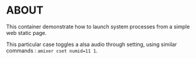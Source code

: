 # ABOUT

This container demonstrate how to launch system processes from a simple web static page.

This particular case toggles a alsa audio through setting, using similar commands : `amixer cset numid=11 1`.
